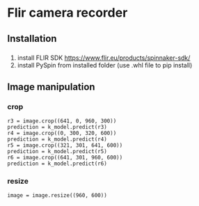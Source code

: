 # Flir camera recorder

## Installation

###
1. install FLIR SDK https://www.flir.eu/products/spinnaker-sdk/
2. install PySpin from installed folder (use .whl file to pip install)


## Image manipulation

### crop
    r3 = image.crop((641, 0, 960, 300))
    prediction = k_model.predict(r3)
    r4 = image.crop((0, 300, 320, 600))
    prediction = k_model.predict(r4)
    r5 = image.crop((321, 301, 641, 600))
    prediction = k_model.predict(r5)
    r6 = image.crop((641, 301, 960, 600))
    prediction = k_model.predict(r6)

### resize
    image = image.resize((960, 600))

